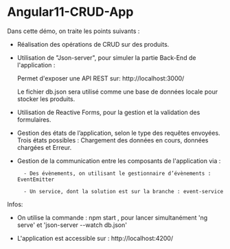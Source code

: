 # Angular11-CRUD-App

Dans cette démo, on traite les points suivants :

- Réalisation des opérations de CRUD sur des produits.

- Utilisation de "Json-server", pour simuler la partie Back-End de l'application :  
  
  Permet d'exposer une API REST sur: http://localhost:3000/
  
  Le fichier db.json sera utilisé comme une base de données locale pour stocker les produits.
  
  
- Utilisation de Reactive Forms, pour la gestion et la validation des formulaires.

- Gestion des états de l’application, selon le type des requêtes envoyées. Trois états possibles : Chargement des données en cours, données chargées et Erreur.

- Gestion de la communication entre les composants de l'application via :

        - Des évènements, on utilisant le gestionnaire d’évènements : EventEmitter

        - Un service, dont la solution est sur la branche : event-service

Infos:

- On utilise la commande : npm start , pour lancer simultanément 'ng serve' et 'json-server --watch db.json'

- L'application est accessible sur : http://localhost:4200/

